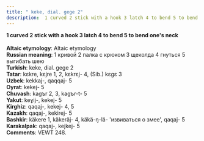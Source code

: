 ```yaml
---
title: " keke, dial. gege 2"
description:  1 curved 2 stick with a hook 3 latch 4 to bend 5 to bend one's neck
---
```

<strong> 1 curved 2 stick with a hook 3 latch 4 to bend 5 to bend one's neck</strong><br><br>
<strong>Altaic etymology</strong>:  Altaic etymology<br>
<strong>Russian meaning</strong>:  1 кривой 2 палка с крюком 3 щеколда 4 гнуться 5 выгибать шею<br>
<strong>Turkish</strong>:  keke, dial. gege 2<br>
<strong>Tatar</strong>:  kɛkre, kɛjre 1, 2, kɛkrɛj- 4, (Sib.) kɛgɛ 3<br>
<strong>Uzbek</strong>:  kekkaj-, qaqqaj- 5<br>
<strong>Oyrat</strong>:  kekej- 5<br>
<strong>Chuvash</strong>:  kagъr 2, 3, kagъr-t- 5<br>
<strong>Yakut</strong>:  keɣij-, kekej- 5<br>
<strong>Kirghiz</strong>:  qaqaj-, kekej- 4, 5<br>
<strong>Kazakh</strong>:  qaqaj-, kekirej- 5<br>
<strong>Bashkir</strong>:  käkere 1, käkeräj- 4, käkä-ŋ-lä- 'извиваться о змее', qaqaj- 5<br>
<strong>Karakalpak</strong>:  qaqaj-, kejkej- 5<br>
<strong>Comments</strong>:  VEWT 248.<br>


